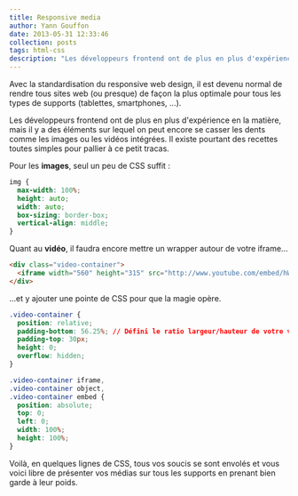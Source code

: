```yaml
---
title: Responsive media
author: Yann Gouffon
date: 2013-05-31 12:33:46
collection: posts
tags: html-css
description: "Les développeurs frontend ont de plus en plus d'expérience en responsive web design, mais il y a des éléments sur lequel on peut encore se casser les dents comme les images ou les vidéos intégrées. Il existe pourtant des recettes toutes simples pour pallier à ce petit tracas."
---
```


Avec la standardisation du responsive web design, il est devenu normal de rendre tous sites web (ou presque) de façon la plus optimale pour tous les types de supports (tablettes, smartphones, ...). 

Les développeurs frontend ont de plus en plus d'expérience en la matière, mais il y a des éléments sur lequel on peut encore se casser les dents comme les images ou les vidéos intégrées. Il existe pourtant des recettes toutes simples pour pallier à ce petit tracas.

Pour les **images**, seul un peu de CSS suffit :
```css
img {
  max-width: 100%;
  height: auto;
  width: auto;
  box-sizing: border-box;
  vertical-align: middle;
}
```

Quant au **vidéo**, il faudra encore mettre un wrapper autour de votre iframe...

```html
<div class="video-container">
  <iframe width="560" height="315" src="http://www.youtube.com/embed/hWnAqFyaQ5s" frameborder="0" allowfullscreen></iframe>
</div>
```

...et y ajouter une pointe de CSS pour que la magie opère.

```css
.video-container {
  position: relative;
  padding-bottom: 56.25%; // Défini le ratio largeur/hauteur de votre vidéo => ici 16/9
  padding-top: 30px; 
  height: 0;
  overflow: hidden;
}

.video-container iframe,
.video-container object,
.video-container embed {
  position: absolute;
  top: 0;
  left: 0;
  width: 100%;
  height: 100%;
}
```

Voilà, en quelques lignes de CSS, tous vos soucis se sont envolés et vous voici libre de présenter vos médias sur tous les supports en prenant bien garde à leur poids.

